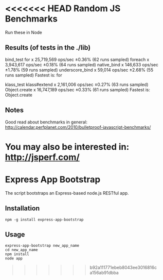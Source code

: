<<<<<<< HEAD
Random JS Benchmarks
====================

Run these in Node

Results (of tests in the ./lib)
-------------------------------

bind\_test
    for x 25,719,569 ops/sec ±0.36% (62 runs sampled)
    foreach x 3,943,617 ops/sec ±0.18% (64 runs sampled)
    native_bind x 146,633 ops/sec ±1.78% (59 runs sampled)
    underscore_bind x 59,014 ops/sec ±2.68% (55 runs sampled)
    Fastest is: for

klass\_test
    klass#extend x 2,161,006 ops/sec ±0.27% (63 runs sampled)
    Object.create x 16,747,189 ops/sec ±0.33% (61 runs sampled)
    Fastest is: Object.create

Notes
-----
Good read about benchmarks in general:
http://calendar.perfplanet.com/2010/bulletproof-javascript-benchmarks/

You may also be interested in:
http://jsperf.com/
=======
Express App Bootstrap
=====================

The script bootstraps an Express-based node.js RESTful app.

Installation
------------
    npm -g install express-app-bootstrap


Usage
-----
    
    express-app-bootstrap new_app_name
    cd new_app_name
    npm install
    node app
>>>>>>> b92a111771ebeb8043ee3016816ca156ab91dbba

